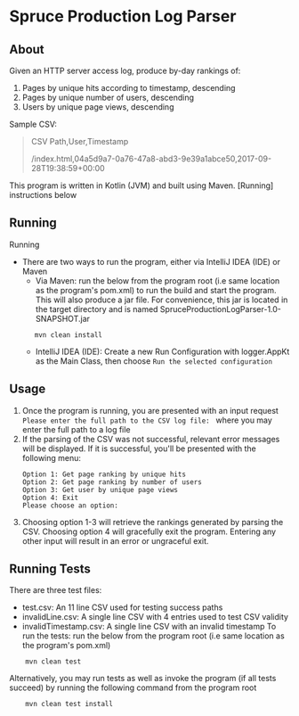 Spruce Production Log Parser
============

About
------------
Given an HTTP server access log, produce by-day rankings of:

 1. Pages by unique hits according to timestamp, descending
 2. Pages by unique number of users, descending
 3. Users by unique page views, descending
 
Sample CSV:

> CSV
> Path,User,Timestamp
>
> /index.html,04a5d9a7-0a76-47a8-abd3-9e39a1abce50,2017-09-28T19:38:59+00:00

This program is written in Kotlin (JVM) and built using Maven. [Running] instructions below

Running
------------
Running
- There are two ways to run the program, either via IntelliJ IDEA (IDE) or Maven 
     - Via Maven: run the below from the program root (i.e same location as the program's pom.xml) to run the build and start the program. This will also produce a jar file. For convenience, this jar is located in the target directory and is named SpruceProductionLogParser-1.0-SNAPSHOT.jar
     ``` 
        mvn clean install
     ```  
     - IntelliJ IDEA (IDE): Create a new Run Configuration with logger.AppKt as the Main Class, then choose `Run the selected configuration`

Usage
------------
1. Once the program is running, you are presented with an input request `Please enter the full path to the CSV log file: ` where you may enter the full path to a log file
2. If the parsing of the CSV was not successful, relevant error messages will be displayed. If it is successful, you'll be presented with the following menu:
    ```
    Option 1: Get page ranking by unique hits
    Option 2: Get page ranking by number of users
    Option 3: Get user by unique page views
    Option 4: Exit
    Please choose an option: 
    ```
3. Choosing option 1-3 will retrieve the rankings generated by parsing the CSV. Choosing option 4 will gracefully exit the program. Entering any other input will result in an error or ungraceful exit.

Running Tests
------------
There are three test files:
   - test.csv: An 11 line CSV used for testing success paths
   - invalidLine.csv: A single line CSV with 4 entries used to test CSV validity
   - invalidTimestamp.csv: A single line CSV with an invalid timestamp
To run the tests: run the below from the program root (i.e same location as the program's pom.xml)
```
    mvn clean test
```
Alternatively, you may run tests as well as invoke the program (if all tests succeed) by running the following command from the program root
```
    mvn clean test install
```
